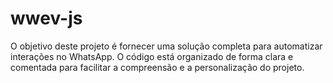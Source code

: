 # wwev-js
O objetivo deste projeto é fornecer uma solução completa para automatizar interações no WhatsApp. O código está organizado de forma clara e comentada para facilitar a compreensão e a personalização do projeto.
